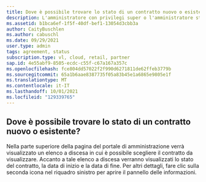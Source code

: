 ```yaml
---
title: Dove è possibile trovare lo stato di un contratto nuovo o esistente?
description: L'amministratore con privilegi super o l'amministratore sta tentando di individuare lo stato di un nuovo contratto
ms.assetid: b1bca6ef-1f5f-40df-bef1-13054d3cbb3a
author: CaityBuschlen
ms.author: cabuschl
ms.date: 09/29/2021
user.type: admin
tags: agreement, status
subscription.type: vl, cloud, retail, partner
sap.id: 4e55abf9-8505-ecdc-c55f-c67a167a357c
ms.openlocfilehash: fce804dd57022f2f990d6271811de62ffeb3779b
ms.sourcegitcommit: 65a1b6aae8387735f05a83b45e1a6865e9805e1f
ms.translationtype: MT
ms.contentlocale: it-IT
ms.lasthandoff: 10/01/2021
ms.locfileid: "129339765"
---
```

## <a name="where-can-i-find-out-the-status-of-a-new-or-existing-agreement"></a>Dove è possibile trovare lo stato di un contratto nuovo o esistente?

Nella parte superiore della pagina del portale di amministrazione verrà visualizzato un elenco a discesa in cui è possibile scegliere il contratto da visualizzare. Accanto a tale elenco a discesa verranno visualizzati lo stato del contratto, la data di inizio e la data di fine. Per altri dettagli, fare clic sulla seconda icona nel riquadro sinistro per aprire il pannello delle informazioni. 
